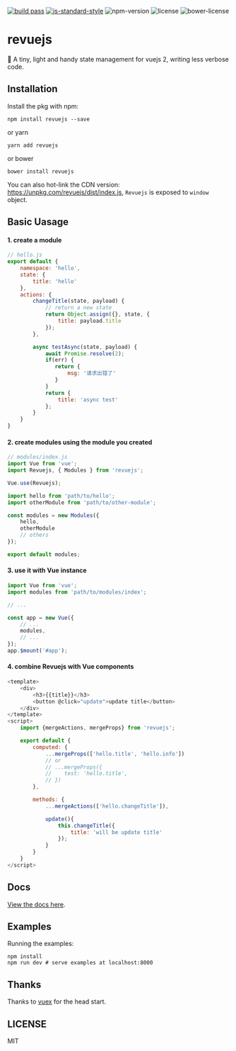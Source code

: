 [![build pass](https://api.travis-ci.org/dwqs/revuejs.svg?branch=master)](https://travis-ci.org/dwqs/vue-mobx) [![js-standard-style](https://img.shields.io/badge/code%20style-standard-brightgreen.svg)](http://standardjs.com) ![npm-version](https://img.shields.io/npm/v/revuejs.svg) ![license](https://img.shields.io/npm/l/revuejs.svg) ![bower-license](https://img.shields.io/bower/l/revuejs.svg)

# revuejs
:rabbit2: A tiny, light and handy state management for vuejs 2, writing less verbose code.

## Installation
Install the pkg with npm:
```
npm install revuejs --save
```
or yarn
```
yarn add revuejs
```
or bower
```
bower install revuejs
```
You can also hot-link the CDN version: https://unpkg.com/revuejs/dist/index.js, `Revuejs` is exposed to `window` object.

## Basic Uasage
#### 1. create a module
```js
// hello.js
export default {
    namespace: 'hello',
    state: {
        title: 'hello'
    },
    actions: {
        changeTitle(state, payload) {
            // return a new state
            return Object.assign({}, state, {
                title: payload.title
            });
        },

        async testAsync(state, payload) {
            await Promise.resolve(2);
            if(err) {
               return {
                   msg: '请求出错了'
               }
            }
            return {
                title: 'async test'
            };
        }
    }
}
```

#### 2. create modules using the module you created
```js
// modules/index.js
import Vue from 'vue';
import Revuejs, { Modules } from 'revuejs';

Vue.use(Revuejs);

import hello from 'path/to/hello';
import otherModule from 'path/to/other-module';

const modules = new Modules({
    hello,
    otherModule
    // others
});

export default modules;
```

#### 3. use it with Vue instance
```js
import Vue from 'vue';
import modules from 'path/to/modules/index';

// ...

const app = new Vue({
    // ...
    modules,
    // ...
});
app.$mount('#app');
```

#### 4. combine Revuejs with Vue components
```js
<template>
    <div>
        <h3>{{title}}</h3>
        <button @click="update">update title</button>
    </div>
</template>    
<script>
    import {mergeActions, mergeProps} from 'revuejs';

    export default {
        computed: {
            ...mergeProps(['hello.title', 'hello.info'])
            // or
            // ...mergeProps({
            //    test: 'hello.title',
            // })
        },

        methods: {
            ...mergeActions(['hello.changeTitle']),

            update(){
                this.changeTitle({
                    title: 'will be update title'
                });
            }
        }
    }
</script>   
```

## Docs
[View the docs here](https://github.com/dwqs/revuejs/wiki).

## Examples
Running the examples:

```
npm install
npm run dev # serve examples at localhost:8000
```

## Thanks

Thanks to [vuex](https://github.com/vuejs/vuex) for the head start.

## LICENSE
MIT
